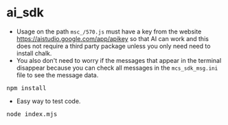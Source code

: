 # ai_sdk

- Usage on the path `msc_/570.js` must have a key from the website https://aistudio.google.com/app/apikey so that AI can work and this does not require a third party package unless you only need need to install chalk.
- You also don't need to worry if the messages that appear in the terminal disappear because you can check all messages in the `mcs_sdk_msg.ini` file to see the message data.

<pre>npm install</pre>

- Easy way to test code.
<pre>node index.mjs</pre>
